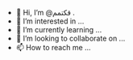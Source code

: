 - 👋 Hi, I’m @قكتمم .
- 👀 I’m interested in ...
- 🌱 I’m currently learning ...
- 💞️ I’m looking to collaborate on ...
- 📫 How to reach me ...

<!---
Bshkon/Bshkon is a ✨ special ✨ repository because its `README.md` (this file) appears on your GitHub profile.
You can click the Preview link to take a look at your changes.
--->

